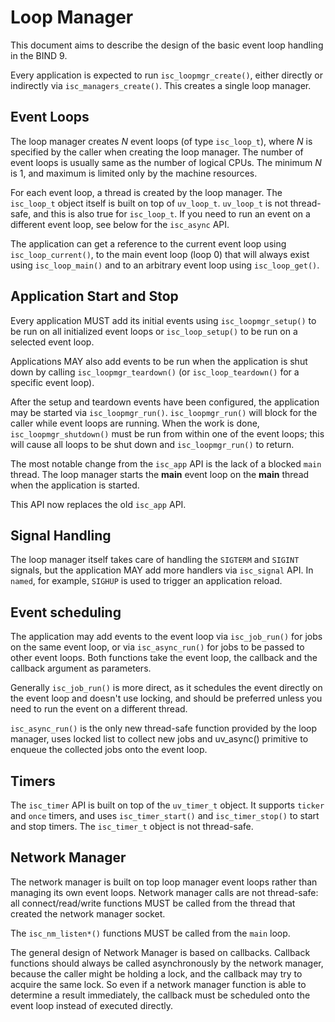 <!--
Copyright (C) Internet Systems Consortium, Inc. ("ISC")

SPDX-License-Identifier: MPL-2.0

This Source Code Form is subject to the terms of the Mozilla Public
License, v. 2.0.  If a copy of the MPL was not distributed with this
file, you can obtain one at https://mozilla.org/MPL/2.0/.

See the COPYRIGHT file distributed with this work for additional
information regarding copyright ownership.
-->

# Loop Manager

This document aims to describe the design of the basic event loop handling in
the BIND 9.

Every application is expected to run ``isc_loopmgr_create()``, either
directly or indirectly via ``isc_managers_create()``. This creates a
single loop manager.

## Event Loops

The loop manager creates *N* event loops (of type ``isc_loop_t``), where *N* is
specified by the caller when creating the loop manager.  The number of event
loops is usually same as the number of logical CPUs.  The minimum *N* is 1, and
maximum is limited only by the machine resources.

For each event loop, a thread is created by the loop manager.  The
``isc_loop_t`` object itself is built on top of ``uv_loop_t``.  ``uv_loop_t``
is not thread-safe, and this is also true for ``isc_loop_t``.  If you need to
run an event on a different event loop, see below for the ``isc_async`` API.

The application can get a reference to the current event loop using
``isc_loop_current()``, to the main event loop (loop 0) that will always exist
using ``isc_loop_main()`` and to an arbitrary event loop using
``isc_loop_get()``.

## Application Start and Stop

Every application MUST add its initial events using ``isc_loopmgr_setup()`` to
be run on all initialized event loops or ``isc_loop_setup()`` to be run on a
selected event loop.

Applications MAY also add events to be run when the application is shut down by
calling ``isc_loopmgr_teardown()`` (or ``isc_loop_teardown()`` for a specific
event loop).

After the setup and teardown events have been configured, the application may
be started via ``isc_loopmgr_run()``.  ``isc_loopmgr_run()`` will block for the
caller while event loops are running.  When the work is done,
``isc_loopmgr_shutdown()`` must be run from within one of the event loops; this
will cause all loops to be shut down and ``isc_loopmgr_run()`` to return.

The most notable change from the ``isc_app`` API is the lack of a blocked
``main`` thread.  The loop manager starts the **main** event loop on the
**main** thread when the application is started.

This API now replaces the old ``isc_app`` API.

## Signal Handling

The loop manager itself takes care of handling the ``SIGTERM`` and ``SIGINT``
signals, but the application MAY add more handlers via ``isc_signal`` API.  In
``named``, for example, ``SIGHUP`` is used to trigger an application reload.

## Event scheduling

The application may add events to the event loop via ``isc_job_run()`` for jobs
on the same event loop, or via ``isc_async_run()`` for jobs to be passed to
other event loops.  Both functions take the event loop, the callback and the
callback argument as parameters.

Generally ``isc_job_run()`` is more direct, as it schedules the event directly
on the event loop and doesn't use locking, and should be preferred unless you
need to run the event on a different thread.

``isc_async_run()`` is the only new thread-safe function provided by the loop
manager, uses locked list to collect new jobs and uv_async() primitive to
enqueue the collected jobs onto the event loop.

## Timers

The ``isc_timer`` API is built on top of the ``uv_timer_t`` object.
It supports ``ticker`` and ``once`` timers, and uses ``isc_timer_start()``
and ``isc_timer_stop()`` to start and stop timers. The ``isc_timer_t``
object is not thread-safe.

## Network Manager

The network manager is built on top loop manager event loops rather than
managing its own event loops.  Network manager calls are not thread-safe:
all connect/read/write functions MUST be called from the thread that created
the network manager socket.

The ``isc_nm_listen*()`` functions MUST be called from the ``main`` loop.

The general design of Network Manager is based on callbacks.  Callback
functions should always be called asynchronously by the network manager,
because the caller might be holding a lock, and the callback may try to
acquire the same lock.  So even if a network manager function is able to
determine a result immediately, the callback must be scheduled onto the
event loop instead of executed directly.
